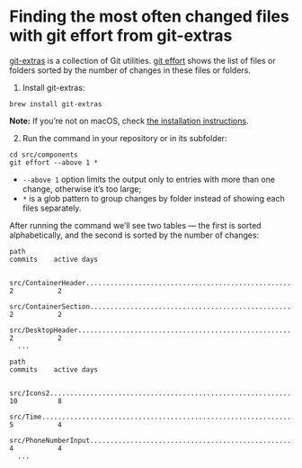 <!-- 2020-08-12 git -->

# Finding the most often changed files with git effort from git-extras

[git-extras](https://github.com/tj/git-extras) is a collection of Git utilities. [git effort](https://github.com/tj/git-extras/blob/master/Commands.md#git-effort) shows the list of files or folders sorted by the number of changes in these files or folders.

1. Install git-extras:

```
brew install git-extras
```

**Note:** If you’re not on macOS, check [the installation instructions](https://github.com/tj/git-extras/blob/master/Installation.md).

2. Run the command in your repository or in its subfolder:

```
cd src/components
git effort --above 1 *
```

- `--above 1` option limits the output only to entries with more than one change, otherwise it’s too large;
- `*` is a glob pattern to group changes by folder instead of showing each files separately.

After running the command we’ll see two tables — the first is sorted alphabetically, and the second is sorted by the number of changes:

```
path                                                                      commits    active days

  src/ContainerHeader...................................................... 2           2
  src/ContainerSection..................................................... 2           2
  src/DesktopHeader........................................................ 2           2
  ...

path                                                                      commits    active days

  src/Icons2............................................................... 10          8
  src/Time................................................................. 5           4
  src/PhoneNumberInput..................................................... 4           4
  ...
```
